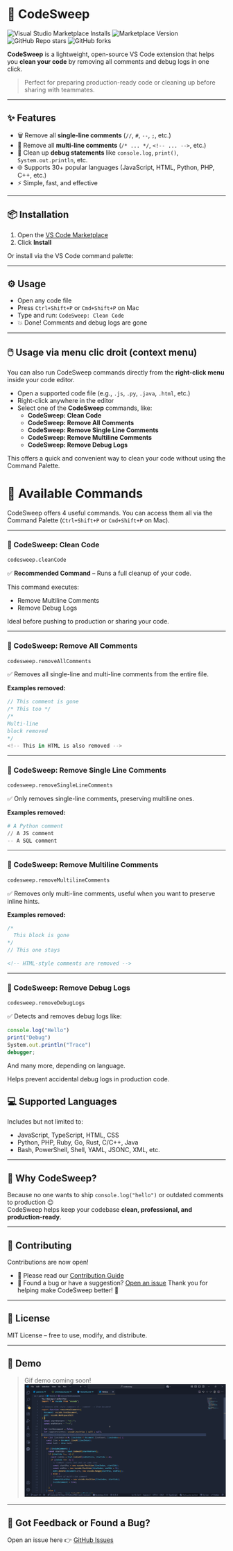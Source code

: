 # 🧹 CodeSweep
![Visual Studio Marketplace Installs](https://img.shields.io/visual-studio-marketplace/i/prince0xdev.codesweep)
![Marketplace Version](https://img.shields.io/badge/VSCode-v0.0.2-blue?logo=visualstudiocode)
![GitHub Repo stars](https://img.shields.io/github/stars/prince0xdev/code-sweap?style=social)
![GitHub forks](https://img.shields.io/github/forks/prince0xdev/code-sweap?style=social)

**CodeSweep** is a lightweight, open-source VS Code extension that helps you **clean your code** by removing all comments and debug logs in one click.

> Perfect for preparing production-ready code or cleaning up before sharing with teammates.

---

## ✨ Features

- 🗑️ Remove all **single-line comments** (`//`, `#`, `--`, `;`, etc.)
- 🧼 Remove all **multi-line comments** (`/* ... */`, `<!-- ... -->`, etc.)
- 🐞 Clean up **debug statements** like `console.log`, `print()`, `System.out.println`, etc.
- 🌐 Supports 30+ popular languages (JavaScript, HTML, Python, PHP, C++, etc.)
- ⚡ Simple, fast, and effective

---

## 📦 Installation

1. Open the [VS Code Marketplace](https://marketplace.visualstudio.com/items?itemName=prince0xdev.codesweep)
2. Click **Install**

Or install via the VS Code command palette:


---

## ⚙️ Usage

- Open any code file
- Press `Ctrl+Shift+P` or `Cmd+Shift+P` on Mac
- Type and run: `CodeSweep: Clean Code`
- 💥 Done! Comments and debug logs are gone


---

## 🖱️ Usage via menu clic droit (context menu)

You can also run CodeSweep commands directly from the **right-click menu** inside your code editor.

- Open a supported code file (e.g., `.js`, `.py`, `.java`, `.html`, etc.)
- Right-click anywhere in the editor
- Select one of the **CodeSweep** commands, like:
  - **CodeSweep: Clean Code**
  - **CodeSweep: Remove All Comments**
  - **CodeSweep: Remove Single Line Comments**
  - **CodeSweep: Remove Multiline Comments**
  - **CodeSweep: Remove Debug Logs**

This offers a quick and convenient way to clean your code without using the Command Palette.


# 🧩 Available Commands

CodeSweep offers 4 useful commands. You can access them all via the Command Palette (`Ctrl+Shift+P` or `Cmd+Shift+P` on Mac).

---

### 🔹 CodeSweep: Clean Code

```bash
codesweep.cleanCode
````

✅ **Recommended Command** – Runs a full cleanup of your code.

This command executes:

* Remove Multiline Comments
* Remove Debug Logs

Ideal before pushing to production or sharing your code.

---

### 🔹 CodeSweep: Remove All Comments

```bash
codesweep.removeAllComments
```

✅ Removes all single-line and multi-line comments from the entire file.

**Examples removed:**

```js
// This comment is gone
/* This too */
/*
Multi-line
block removed
*/
<!-- This in HTML is also removed -->
```

---

### 🔹 CodeSweep: Remove Single Line Comments

```bash
codesweep.removeSingleLineComments
```

✅ Only removes single-line comments, preserving multiline ones.

**Examples removed:**

```py
# A Python comment
// A JS comment
-- A SQL comment
```

---

### 🔹 CodeSweep: Remove Multiline Comments

```bash
codesweep.removeMultilineComments
```

✅ Removes only multi-line comments, useful when you want to preserve inline hints.

**Examples removed:**

```js
/*
  This block is gone
*/
// This one stays
```

```html
<!-- HTML-style comments are removed -->
```

---

### 🔹 CodeSweep: Remove Debug Logs

```bash
codesweep.removeDebugLogs
```

✅ Detects and removes debug logs like:

```js
console.log("Hello")
print("Debug")
System.out.println("Trace")
debugger;

```

And many more, depending on language.

Helps prevent accidental debug logs in production code.


## 💻 Supported Languages

Includes but not limited to:

- JavaScript, TypeScript, HTML, CSS
- Python, PHP, Ruby, Go, Rust, C/C++, Java
- Bash, PowerShell, Shell, YAML, JSONC, XML, etc.

---

## 🧠 Why CodeSweep?

Because no one wants to ship `console.log("hello")` or outdated comments to production 😉  
CodeSweep helps keep your codebase **clean, professional, and production-ready**.

---

## 🤝 Contributing
Contributions are now open!  
- 📖 Please read our [Contribution Guide](/CONTRIBUTING.md)  
- 🐛 Found a bug or have a suggestion? [Open an issue](https://github.com/prince0xdev/code-sweap/issues)
Thank you for helping make CodeSweep better! 🙌

---

## 📜 License

MIT License – free to use, modify, and distribute.

---

## 🧪 Demo

> Gif demo coming soon!
![CodeSweep Demo](./assets/screenshot.png)

---

## 🧩 Got Feedback or Found a Bug?

Open an issue here 👉 [GitHub Issues](https://github.com/prince0xdev/codesweep/issues)